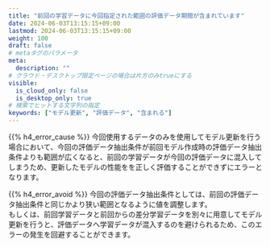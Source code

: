 ```yaml
---
title: "前回の学習データに今回指定された範囲の評価データ期間が含まれています"
date: 2024-06-03T13:15:15+09:00
lastmod: 2024-06-03T13:15:15+09:00
weight: 100
draft: false
# metaタグのパラメータ
meta:
  description: ""
# クラウド・デスクトップ限定ページの場合は片方のみtrueにする
visible:
  is_cloud_only: false
  is_desktop_only: true
# 検索でヒットする文字列の指定
keywords: ["モデル更新", "評価データ", "含まれる"]
---
```


{{% h4_error_cause %}}
今回使用するデータのみを使用してモデル更新を行う場合において、今回の評価データ抽出条件が前回モデル作成時の評価データ抽出条件よりも範囲が広くなると、前回の学習データが今回の評価データに混入してしまうため、更新したモデルの性能をを正しく評価することができずにエラーとなります。  

{{% h4_error_avoid %}}
今回の評価データ抽出条件としては、前回の評価データ抽出条件と同じかより狭い範囲となるように値を調整します。  
もしくは、前回学習データと前回からの差分学習データを別々に用意してモデル更新を行うと、評価データへ学習データが混入するのを避けられるため、このエラーの発生を回避することができます。  

